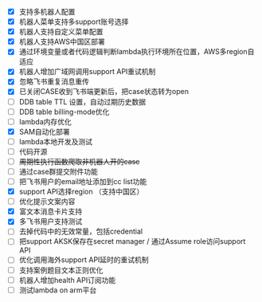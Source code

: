 
- [x] 支持多机器人配置
- [x] 机器人菜单支持多support账号选择
- [x] 机器人支持自定义菜单配置
- [x] 机器人支持AWS中国区部署
- [x] 通过环境变量或者代码逻辑判断lambda执行环境所在位置，AWS多region自适应
- [x] 机器人增加广域网调用support API重试机制
- [x] 忽略飞书重复消息重传
- [x] 已关闭CASE收到飞书端更新后，把case状态转为open
- [ ] DDB table TTL 设置，自动过期历史数据
- [ ] DDB table billing-mode优化
- [ ] lambda内存优化
- [x] SAM自动化部署
- [ ] lambda本地开发及测试
- [ ] 代码开源
- [ ] ~~周期性执行函数爬取非机器人开的case~~
- [ ] 通过case群提交附件功能
- [ ] 把飞书用户的email地址添加到cc list功能
- [x] support API选择region （支持中国区）
- [ ] 优化提示文案内容
- [x] 富文本消息卡片支持
- [x] 多飞书用户支持测试
- [ ] 去掉代码中的无效常量，包括credential
- [ ] 把support AKSK保存在secret manager / 通过Assume role访问support API
- [ ] 优化调用海外support API延时的重试机制
- [ ] 支持案例题目文本正则优化
- [ ] 机器人增加health API订阅功能
- [ ] 测试lambda on arm平台